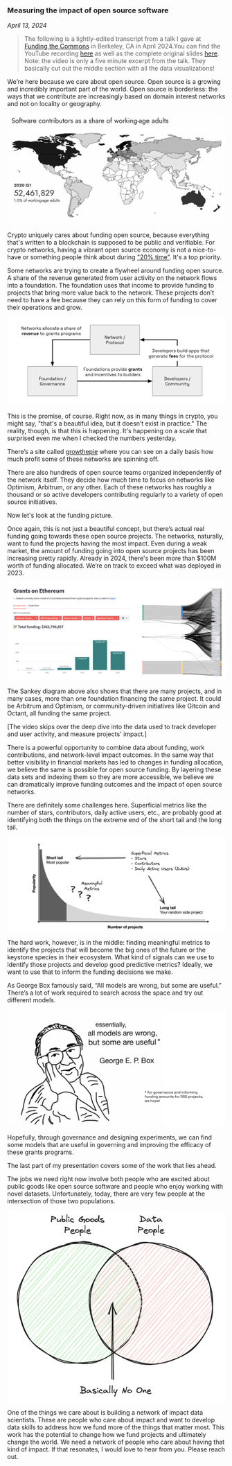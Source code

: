 ### Measuring the impact of open source software

*April 13, 2024*

> The following is a lightly-edited transcript from a talk I gave at [Funding the Commons](https://www.fundingthecommons.io/) in Berkeley, CA in April 2024.You can find the YouTube recording [here](https://youtu.be/rMIiGbxEAw8?feature=shared) as well as the complete original slides [here](https://docs.google.com/presentation/d/1gMRFlRe55W_GZmxat27vg9mP6kOWsNsCt0bwY_TUrlI/edit?usp=sharing). Note: the video is only a five minute excerpt from the talk. They basically cut out the middle section with all the data visualizations!

We’re here because we care about open source. Open source is a growing and incredibly important part of the world. Open source is borderless: the ways that we contribute are increasingly based on domain interest networks and not on locality or geography.

![oss-impact](../assets/img/oss_impact.gif)

Crypto uniquely cares about funding open source, because everything that's written to a blockchain is supposed to be public and verifiable. For crypto networks, having a vibrant open source economy is not a nice-to-have or something people think about during ["20% time"](https://en.wikipedia.org/wiki/Side_project_time). It's a top priority.

Some networks are trying to create a flywheel around funding open source. A share of the revenue generated from user activity on the network flows into a foundation. The foundation uses that income to provide funding to projects that bring more value back to the network. These projects don’t need to have a fee because they can rely on this form of funding to cover their operations and grow.

![network-flywheel](../assets/img/network_flywheel.png)

This is the promise, of course. Right now, as in many things in crypto, you might say, "that's a beautiful idea, but it doesn’t exist in practice." The reality, though, is that this is happening. It's happening on a scale that surprised even me when I checked the numbers yesterday. 

There’s a site called [growthepie](https://growthepie.xyz) where you can see on a daily basis how much profit some of these networks are spinning off.

There are also hundreds of open source teams organized independently of the network itself. They decide how much time to focus on networks like Optimism, Arbitrum, or any other. Each of these networks has roughly a thousand or so active developers contributing regularly to a variety of open source initiatives.

Now let's look at the funding picture.

Once again, this is not just a beautiful concept, but there’s actual real funding going towards these open source projects. The networks, naturally, want to fund the projects having the most impact. Even during a weak market, the amount of funding going into open source projects has been increasing pretty rapidly. Already in 2024, there's been more than $100M worth of funding allocated. We’re on track to exceed what was deployed in 2023.

![funding-sankey](../assets/img/funding_sankey.png)

The Sankey diagram above also shows that there are many projects, and in many cases, more than one foundation financing the same project. It could be Arbitrum and Optimism, or community-driven initiatives like Gitcoin and Octant, all funding the same project.

[The video skips over the deep dive into the data used to track developer and user activity, and measure projects' impact.]

There is a powerful opportunity to combine data about funding, work contributions, and network-level impact outcomes. In the same way that better visibility in financial markets has led to changes in funding allocation, we believe the same is possible for open source funding. By layering these data sets and indexing them so they are more accessible, we believe we can dramatically improve funding outcomes and the impact of open source networks.

There are definitely some challenges here. Superficial metrics like the number of stars, contributors, daily active users, etc., are probably good at identifying both the things on the extreme end of the short tail and the long tail.

![project-curve](../assets/img/project_curve.png)

The hard work, however, is in the middle: finding meaningful metrics to identify the projects that will become the big ones of the future or the keystone species in their ecosystem. What kind of signals can we use to identify those projects and develop good predictive metrics? Ideally, we want to use that to inform the funding decisions we make.

As George Box famously said, “All models are wrong, but some are useful.” There’s a lot of work required to search across the space and try out different models. 

![all-models](../assets/img/allmodelsarewrong.png)

Hopefully, through governance and designing experiments, we can find some models that are useful in governing and improving the efficacy of these grants programs.

The last part of my presentation covers some of the work that lies ahead.

The jobs we need right now involve both people who are excited about public goods like open source software and people who enjoy working with novel datasets. Unfortunately, today, there are very few people at the intersection of those two populations.

![impact-data-scientists](../assets/img/basicallynoone.png)

One of the things we care about is building a network of impact data scientists. These are people who care about impact and want to develop data skills to address how we fund more of the things that matter most. This work has the potential to change how we fund projects and ultimately change the world. We need a network of people who care about having that kind of impact. If that resonates, I would love to hear from you. Please reach out.
